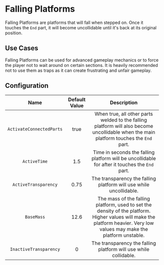 # Falling Platforms

Falling Platforms are platforms that will fall when stepped on. Once it touches the `End` part, it will become uncollidable until it's back at its original position.

## Use Cases

Falling Platforms can be used for advanced gameplay mechanics or to force the player not to wait around on certain sections. It is heavily recommended not to use them as traps as it can create frustrating and unfair gameplay.

## Configuration
| Name | Default Value | Description
|:-----:|:-----:|:-----:
| `ActivateConnectedParts` | true | When true, all other parts welded to the falling platform will also become uncollidable when the main platform touches the `End` part.
| `ActiveTime` | 1.5 | Time in seconds the falling platform will be uncollidable for after it touches the `End` part.
| `ActiveTransparency` | 0.75 | The transparency the falling platform will use while uncollidable.
| `BaseMass` | 12.6 | The mass of the falling platform, used to set the density of the platform. Higher values will make the platform heavier. Very low values may make the platform unstable.
| `InactiveTransparency` | 0 | The transparency the falling platform will use while collidable.